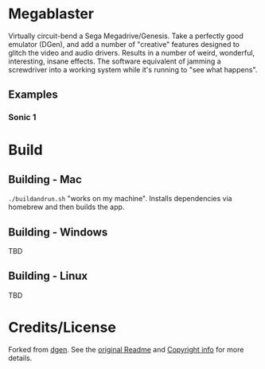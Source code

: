 # Megablaster

Virtually circuit-bend a Sega Megadrive/Genesis. Take a perfectly good emulator (DGen), and add a number of "creative" features designed to glitch the video and audio drivers. Results in a number of weird, wonderful, interesting, insane effects. The software equivalent of jamming a screwdriver into a working system while it's running to "see what happens".

## Examples
### Sonic 1


# Build
## Building - Mac
`./buildandrun.sh` "works on my machine". Installs dependencies via homebrew and then builds the app.

## Building - Windows
TBD

## Building - Linux
TBD




# Credits/License
Forked from [dgen](https://sourceforge.net/p/dgen/dgen/ci/master/tree/). See the [original Readme](README.original.md) and [Copyright info](COPYING) for more details.